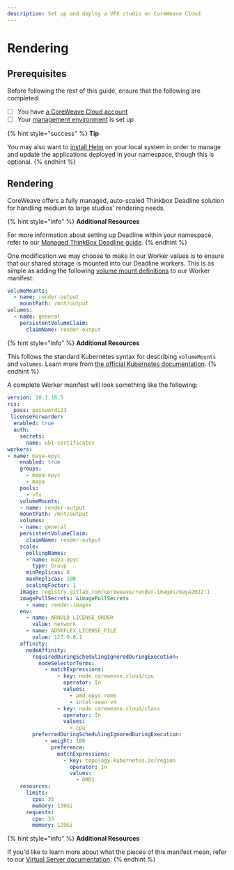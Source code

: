 ```yaml
---
description: Set up and deploy a VFX studio on CoreWeave Cloud
---
```


# Rendering

## Prerequisites

Before following the rest of this guide, ensure that the following are completed:

* [ ] You have [a CoreWeave Cloud account](https://cloud.coreweave.com/request-account)
* [ ] Your [management environment](../../coreweave-kubernetes/getting-started.md) is set up

{% hint style="success" %}
**Tip**

You may also want to [install Helm](https://helm.sh/) on your local system in order to manage and update the applications deployed in your namespace, though this is optional.
{% endhint %}

## Rendering

CoreWeave offers a fully managed, auto-scaled Thinkbox Deadline solution for handling medium to large studios' rendering needs.

{% hint style="info" %}
**Additional Resources**

For more information about setting up Deadline within your namespace, refer to our [Managed ThinkBox Deadline guide](../../vfx-and-rendering/vfx/deadline.md).
{% endhint %}

One modification we may choose to make in our Worker values is to ensure that our shared storage is mounted into our Deadline workers. This is as simple as adding the following [volume mount definitions](https://kubernetes.io/docs/concepts/storage/volumes/) to our Worker manifest:

```yaml
volumeMounts:
  - name: render-output
    mountPath: /mnt/output
volumes:
  - name: general
    persistentVolumeClaim:
      claimName: render-output
```

{% hint style="info" %}
**Additional Resources**

This follows the standard Kubernetes syntax for describing `volumeMounts` and `volumes`. Learn more from [the official Kubernetes documentation](https://kubernetes.io/docs/concepts/storage/volumes/).
{% endhint %}

A complete Worker manifest will look something like the following:

```yaml
version: 10.1.18.5
rcs:
  pass: password123
 licenseForwarder:
  enabled: true
  auth:
    secrets:
      name: ubl-certificates
workers:
- name: maya-epyc
    enabled: true
    groups:
      - maya-epyc
      - maya
    pools:
      - vfx
    volumeMounts:
    - name: render-output
    mountPath: /mnt/output
    volumes:
    - name: general
    persistentVolumeClaim:
      claimName: render-output
    scale:
      pollingNames:
      - name: maya-epyc
        type: Group
      minReplicas: 0
      maxReplicas: 100
      scalingFactor: 1
    image: registry.gitlab.com/coreweave/render-images/maya2022:1
    imagePullSecrets: &imagePullSecrets
      - name: render-images
    env:
      - name: ARNOLD_LICENSE_ORDER
        value: network
      - name: ADSKFLEX_LICENSE_FILE
        value: 127.0.0.1
    affinity:
      nodeAffinity:
        requiredDuringSchedulingIgnoredDuringExecution:
          nodeSelectorTerms:
            - matchExpressions:
                - key: node.coreweave.cloud/cpu
                  operator: In
                  values:
                    - amd-epyc-rome
                    - intel-xeon-v4
                - key: node.coreweave.cloud/class
                  operator: In
                  values:
                    - cpu
        preferredDuringSchedulingIgnoredDuringExecution:
            - weight: 100
              preference:
                matchExpressions:
                  - key: topology.kubernetes.io/region
                    operator: In
                    values:
                      - ORD1
    resources:
      limits:
        cpu: 35
        memory: 130Gi
      requests:
        cpu: 35
        memory: 129Gi
```

{% hint style="info" %}
**Additional Resources**

If you'd like to learn more about what the pieces of this manifest mean, refer to our [Virtual Server documentation](broken-reference).
{% endhint %}
